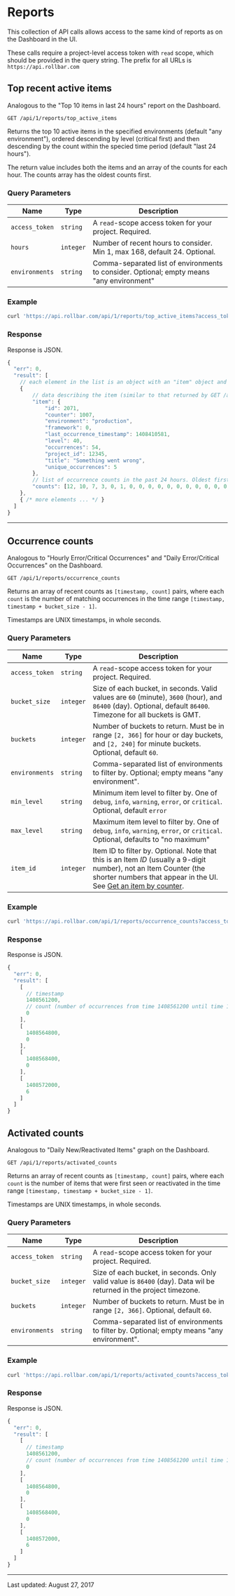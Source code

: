 # Reports

This collection of API calls allows access to the same kind of reports as on the Dashboard in
the UI.

These calls require a project-level access token with `read` scope, which should be provided in
the query string. The prefix for all URLs is `https://api.rollbar.com`


## Top recent active items

Analogous to the "Top 10 items in last 24 hours" report on the Dashboard.

    GET /api/1/reports/top_active_items

Returns the top 10 active items in the specified environments (default "any environment"),
ordered descending by level (critical first) and then descending by the count within the specied
time period (default "last 24 hours").

The return value includes both the items and an array of the counts for each hour. The counts
array has the oldest counts first.

### Query Parameters

Name | Type | Description
-----|------|------------
`access_token`|`string`|A `read`-scope access token for your project. Required.
`hours`|`integer`|Number of recent hours to consider. Min 1, max 168, default 24. Optional.
`environments`|`string`|Comma-separated list of environments to consider. Optional; empty means "any environment"

### Example

```bash
curl 'https://api.rollbar.com/api/1/reports/top_active_items?access_token=aaaabbbbccccddddeeeeffff00001111&hours=48&environments=production,staging'
```

### Response

Response is JSON.

```javascript
{
  "err": 0,
  "result": [
    // each element in the list is an object with an "item" object and a "counts" list
    {
        // data describing the item (similar to that returned by GET /api/1/item/:id)
        "item": {
            "id": 2071,
            "counter": 1007,
            "environment": "production",
            "framework": 0,
            "last_occurrence_timestamp": 1408410581,
            "level": 40,
            "occurrences": 54,
            "project_id": 12345,
            "title": "Something went wrong",
            "unique_occurrences": 5
        },
        // list of occurrence counts in the past 24 hours. Oldest first.
        "counts": [12, 10, 7, 3, 0, 1, 0, 0, 0, 0, 0, 0, 0, 0, 0, 0, 0, 0, 0, 0, 2, 8, 5, 6]
    },
    { /* more elements ... */ }
  ]
}
```

----

## Occurrence counts

Analogous to "Hourly Error/Critical Occurrences" and "Daily Error/Critical Occurrences" on
the Dashboard.

    GET /api/1/reports/occurrence_counts

Returns an array of recent counts as `[timestamp, count]` pairs, where each `count` is the number
of matching occurrences in the time range `[timestamp, timestamp + bucket_size - 1]`.

Timestamps are UNIX timestamps, in whole seconds.

### Query Parameters

Name | Type | Description
-----|------|------------
`access_token`|`string`|A `read`-scope access token for your project. Required.
`bucket_size`|`integer`|Size of each bucket, in seconds. Valid values are `60` (minute), `3600` (hour), and `86400` (day). Optional, default `86400`. Timezone for all buckets is GMT.
`buckets`|`integer`|Number of buckets to return. Must be in range `[2, 366]` for hour or day buckets, and `[2, 240]` for minute buckets. Optional, default `60`.
`environments`|`string`|Comma-separated list of environments to filter by. Optional; empty means "any environment".
`min_level`|`string`|Minimum item level to filter by. One of `debug`, `info`, `warning`, `error`, or `critical`. Optional, default `error`
`max_level`|`string`|Maximum item level to filter by. One of `debug`, `info`, `warning`, `error`, or `critical`. Optional, defaults to "no maximum"
`item_id`|`integer`|Item ID to filter by. Optional. Note that this is an Item *ID* (usually a 9-digit number), not an Item Counter (the shorter numbers that appear in the UI. See [Get an item by counter](/docs/api/items/#get-an-item-by-counter).

### Example

```bash
curl 'https://api.rollbar.com/api/1/reports/occurrence_counts?access_token=aaaabbbbccccddddeeeeffff00001111&bucket_size=3600&buckets=4&environments=production,staging'
```

### Response

Response is JSON.

```javascript
{
  "err": 0,
  "result": [
    [
      // timestamp
      1408561200,
      // count (number of occurrences from time 1408561200 until time 1408564799)
      0
    ],
    [
      1408564800,
      0
    ],
    [
      1408568400,
      0
    ],
    [
      1408572000,
      6
    ]
  ]
}
```


## Activated counts

Analogous to "Daily New/Reactivated Items" graph on the Dashboard.

    GET /api/1/reports/activated_counts

Returns an array of recent counts as `[timestamp, count]` pairs, where each `count` is the number
of items that were first seen or reactivated in the time
range `[timestamp, timestamp + bucket_size - 1]`.

Timestamps are UNIX timestamps, in whole seconds.

### Query Parameters

Name | Type | Description
-----|------|------------
`access_token`|`string`|A `read`-scope access token for your project. Required.
`bucket_size`|`integer`|Size of each bucket, in seconds. Only valid value is `86400` (day). Data wil be returned in the project timezone.
`buckets`|`integer`|Number of buckets to return. Must be in range `[2, 366]`. Optional, default `60`.
`environments`|`string`|Comma-separated list of environments to filter by. Optional; empty means "any environment".

### Example

```bash
curl 'https://api.rollbar.com/api/1/reports/activated_counts?access_token=aaaabbbbccccddddeeeeffff00001111&bucket_size=86400&buckets=4&environments=production,staging'
```

### Response

Response is JSON.

```javascript
{
  "err": 0,
  "result": [
    [
      // timestamp
      1408561200,
      // count (number of occurrences from time 1408561200 until time 1408564799)
      0
    ],
    [
      1408564800,
      0
    ],
    [
      1408568400,
      0
    ],
    [
      1408572000,
      6
    ]
  ]
}
```


-----
Last updated: August 27, 2017
